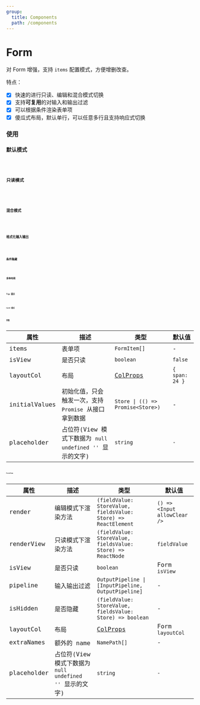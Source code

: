 ```yaml
---
group:
  title: Components
  path: /components
---
```


# Form

对 Form 增强，支持 `items` 配置模式，方便增删改查。

特点：

- [x] 快速的进行只读、编辑和混合模式切换
- [x] 支持**可复用**的对输入和输出过滤
- [x] 可以根据条件渲染表单项
- [x] 傻瓜式布局，默认单行，可以任意多行且支持响应式切换

### 使用

#### 默认模式

<code src="./demo/base.tsx" />

#### 只读模式

<code src="./demo/viewDemo.tsx" />

#### 混合模式

<code src="./demo/multipleModeDemo.tsx" />

#### 格式化输入输出

<code src="./demo/pipeline.tsx" />

#### 条件隐藏

<code src="./demo/isHidden.tsx" />

#### 多种布局

<code src="./demo/layoutCol.tsx" />

#### Tip 提示

<code src="./demo/tip.tsx" />

#### Card 模式

<code src="./demo/cardMode.tsx" />

### 参数

| 属性          | 描述                                                         | 类型                                                | 默认值         |
| ------------- | ------------------------------------------------------------ | --------------------------------------------------- | -------------- |
| items         | 表单项                                                       | `FormItem[]`                                        | -              |
| isView        | 是否只读                                                     | `boolean`                                           | `false`        |
| layoutCol     | 布局                                                         | [ColProps](https://ant.design/components/grid/#Col) | `{ span: 24 }` |
| initialValues | 初始化值，只会触发一次，支持 `Promise` 从接口拿到数据        | `Store \| (() => Promise<Store>)`                   | -              |
| placeholder   | 占位符(View 模式下数据为 `null` `undefined` `''` 显示的文字) | `string`                                            | `-`            |

#### FormItem

| 属性        | 描述                                                         | 类型                                                           | 默认值                       |
| ----------- | ------------------------------------------------------------ | -------------------------------------------------------------- | ---------------------------- |
| render      | 编辑模式下渲染方法                                           | `(fieldValue: StoreValue, fieldsValue: Store) => ReactElement` | `() => <Input allowClear />` |
| renderView  | 只读模式下渲染方法                                           | `(fieldValue: StoreValue, fieldsValue: Store) => ReactNode`    | `fieldValue`                 |
| isView      | 是否只读                                                     | `boolean`                                                      | Form `isView`                |
| pipeline    | 输入输出过滤                                                 | `OutputPipeline \| [InputPipeline, OutputPipeline]`            | -                            |
| isHidden    | 是否隐藏                                                     | `(fieldValue: StoreValue, fieldsValue: Store) => boolean`      | -                            |
| layoutCol   | 布局                                                         | [ColProps](https://ant.design/components/grid/#Col)            | Form `layoutCol`             |
| extraNames  | 额外的 name                                                  | `NamePath[]`                                                   | -                            |
| placeholder | 占位符(View 模式下数据为 `null` `undefined` `''` 显示的文字) | `string`                                                       | `-`                          |
